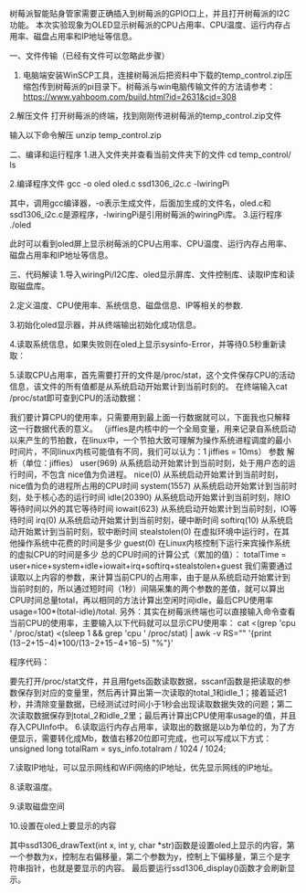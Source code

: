 树莓派智能贴身管家需要正确插入到树莓派的GPIO口上，并且打开树莓派的I2C功能。
本次实验现象为OLED显示树莓派的CPU占用率、CPU温度、运行内存占用率、磁盘占用率和IP地址等信息。

一、文件传输（已经有文件可以忽略此步骤）
1. 电脑端安装WinSCP工具，连接树莓派后把资料中下载的temp_control.zip压缩包传到树莓派的pi目录下。树莓派与win电脑传输文件的方法请参考：
https://www.yahboom.com/build.html?id=2631&cid=308
 
2.解压文件
打开树莓派的终端，找到刚刚传进树莓派的temp_control.zip文件
 
输入以下命令解压
unzip temp_control.zip
 

二、编译和运行程序
1.进入文件夹并查看当前文件夹下的文件
cd temp_control/
ls
 
2.编译程序文件
gcc -o oled oled.c ssd1306_i2c.c -lwiringPi
 
其中，调用gcc编译器，-o表示生成文件，后面加生成的文件名，oled.c和ssd1306_i2c.c是源程序，-lwiringPi是引用树莓派的wiringPi库。
3.运行程序
./oled
 
此时可以看到oled屏上显示树莓派的CPU占用率、CPU温度、运行内存占用率、磁盘占用率和IP地址等信息。

三、代码解读
1.导入wiringPi/I2C库、oled显示屏库、文件控制库、读取IP库和读取磁盘库。
 
2.定义温度、CPU使用率、系统信息、磁盘信息、IP等相关的参数. 
 
3.初始化oled显示器，并从终端输出初始化成功信息。
 
4.读取系统信息，如果失败则在oled上显示sysinfo-Error，并等待0.5秒重新读取：
 
5.读取CPU占用率，首先需要打开的文件是/proc/stat，这个文件保存CPU的活动信息，该文件的所有值都是从系统启动开始累计到当前时刻的。
在终端输入cat /proc/stat即可查到CPU的活动数据：
 
我们要计算CPU的使用率，只需要用到最上面一行数据就可以，下面我也只解释这一行数据代表的意义。
（jiffies是内核中的一个全局变量，用来记录自系统启动以来产生的节拍数，在linux中，一个节拍大致可理解为操作系统进程调度的最小时间片，不同linux内核可能值有不同，我们可以认为：1 jiffies = 10ms）
参数	解析（单位：jiffies）
user(969)	从系统启动开始累计到当前时刻，处于用户态的运行时间，不包含 nice值为负进程。
nice(0)	从系统启动开始累计到当前时刻，nice值为负的进程所占用的CPU时间
system(1557)	从系统启动开始累计到当前时刻，处于核心态的运行时间
idle(20390)	从系统启动开始累计到当前时刻，除IO等待时间以外的其它等待时间
iowait(623)	从系统启动开始累计到当前时刻，IO等待时间
irq(0)	从系统启动开始累计到当前时刻，硬中断时间
softirq(10)	从系统启动开始累计到当前时刻，软中断时间
stealstolen(0)	在虚拟环境中运行时，在其他操作系统中花费的时间是多少
guest(0)	在Linux内核控制下运行来宾操作系统的虚拟CPU的时间是多少
总的CPU时间的计算公式（累加的值）：
totalTime = user+nice+system+idle+iowait+irq+softirq+stealstolen+guest
我们需要通过读取以上内容的参数，来计算当前CPU的占用率，由于是从系统启动开始累计到当前时刻的，所以通过短时间（1秒）间隔采集的两个参数的差值，就可以算出CPU时间总量total，再以相同的方法计算出空闲时间idle，最后CPU使用率usage=100*(total-idle)/total.
另外：其实在树莓派终端也可以直接输入命令查看当前CPU的使用率，主要输入以下代码就可以显示CPU使用率：
cat <(grep 'cpu ' /proc/stat) <(sleep 1 && grep 'cpu ' /proc/stat) | awk -v RS="" '{print ($13-$2+$15-$4)*100/($13-$2+$15-$4+$16-$5) "%"}'
 
程序代码：
 
要先打开/proc/stat文件，并且用fgets函数读取数据，sscanf函数是把读取的参数保存到对应的变量里，然后再计算出第一次读取的total_1和idle_1；接着延迟1秒，并清除变量数据，已经测试过时间小于1秒会出现读取数据失效的问题；第二次读取数据保存到total_2和idle_2里；最后再计算出CPU使用率usage的值，并且存入CPUInfo中。
6.读取运行内存占用率，读取出的数据是以b为单位的，为了方便显示，需要转化成Mb，数值右移20位即可完成，也可以写成以下方式：unsigned long totalRam = sys_info.totalram / 1024 / 1024;
 
7.读取IP地址，可以显示网线和WiFi网络的IP地址，优先显示网线的IP地址。
 
8.读取温度。
 
9.读取磁盘空间
 
10.设置在oled上要显示的内容

其中ssd1306_drawText(int x, int y, char *str)函数是设置oled上显示的内容，第一个参数为x，控制左右偏移量，第二个参数为y，控制上下偏移量，第三个是字符串指针，也就是要显示的内容。
最后要运行ssd1306_display()函数才会刷新显示。
